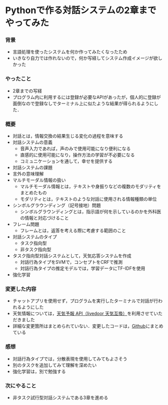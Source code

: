# Pythonで作る対話システムの2章までやってみた

### 背景
- 言語処理を使ったシステムを何か作ってみたくなったため
- いきなり自力では作れないので，何か写経してシステム作成イメージが欲しかった

### やったこと
- 2章までの写経
- プログラム内に利用するには登録が必要なAPIがあったが，個人的に登録が面倒なので登録なしでターミナル上に似たような結果が得られるようにした．

### 概要
- 対話とは，情報交換の結果生じる変化の過程を意味する
- 対話システムの意義
  - 音声入力であれば，声のみで使用可能になり便利になる
  - 直感的に使用可能になり，操作方法の学習が不必要になる
  - コミュニケーションを通して，幸せを提供する
- 対話システムの課題
 - 言外の意味理解
 - マルチモーダル情報の扱い
    - マルチモーダル情報とは，テキストや身振りなどの複数のモダリティをまとめたもの
    - モダリティとは，テキストのような対話に使用される情報種類の単位
  - シンボルグラウンディング（記号接地）問題
    - シンボルグラウンディングとは，指示語が何を示しているのかを外科医の情報と対応づけること
  - フレーム問題
    - フレームとは，返答を考える際に考慮する範囲のこと
- 対話システムのタイプ
  - タスク指向型
  - 非タスク指向型
- タスク指向型対話システムとして，天気応答システムを作成
  - 対話行為タイプをSVMで，コンセプトをCRFで推測
  - 対話行為タイプの推定モデルでは，学習データにTF-IDFを使用
- 強化学習

### 変更した内容
- チャットアプリを使用せず，プログラムを実行したターミナルで対話が行われるようにした
- 天気情報については，[天気予報 API（livedoor 天気互換）](https://weather.tsukumijima.net)を利用させていただきました
- 詳細な変更箇所はまとめられていない．変更したコードは，[Github](https://github.com/bqpdbqpd/IL/tree/master/book/Pythonで作る対話システム/workspace/my_work)にまとめている

### 感想
- 対話行為タイプでは，分散表現を使用してみてもよさそう
- 別のタスクを追加してみて理解を深めたい
- 強化学習は，別で勉強する

### 次にやること
- 非タスク試行型対話システムである3章を進める
